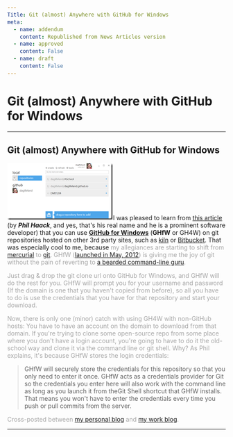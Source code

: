 ```yaml
---
Title: Git (almost) Anywhere with GitHub for Windows
meta:
  - name: addendum
    content: Republished from News Articles version
  - name: approved
    content: False
  - name: draft
    content: False
---
```

# Git (almost) Anywhere with GitHub for Windows

---
## Git (almost) Anywhere with GitHub for Windows


[![SNAGHTML28dcea54](images/010/10/10/SNAGHTML28dcea54_thumb.png "SNAGHTML28dcea54")](images/010/10/10/SNAGHTML28dcea54.png)I was pleased to learn from [this article](http://haacked.com/archive/2012/05/30/using-github-for-windows-with-non-github-repositories.aspx) (by ***Phil Haack***, and yes, that's his real name and he is a prominent software developer) that you can use **[GitHub for Windows](http://msysgit.github.io/)** (**GHfW** or GH4W) on git repositories hosted on other 3rd party sites, such as [kiln](http://www.fogcreek.com/kiln/) or [Bitbucket](https://bitbucket.org/). That was especially cool to me, because <font color="#a5a5a5"><confession></confession>my allegiances are starting to shift from [mercurial](http://mercurial.selenic.com/) to [git](http://git-scm.com/)<font color="#a5a5a5">. GHfW ([launched in May, 2012](http://haacked.com/archive/2012/05/21/introducing-github-for-windows.aspx)) is giving me the joy of git without the pain of reverting to [a bearded command-line guru](http://dilbert.com/strips/comic/2009-12-27/).



Just drag & drop the git clone url onto GitHub for Windows, and GHfW will do the rest for you. GHfW will prompt you for your username and password (If the domain is one that you haven't copied from before), so all you have to do is use the credentials that you have for that repository and start your download.



Now, there is only one (minor) catch with using GH4W with non-GitHub hosts: You have to have an account on the domain to download from that domain. If you're trying to clone some open-source repo from some place where you don't have a login account, you're going to have to do it the old-school way and clone it via the command line or git shell. Why? As Phil explains, it's because GHfW stores the login credentials:



> GHfW will securely store the credentials for this repository so that you only need to enter it once. GHfW acts as a credentials provider for Git so the credentials you enter here will also work with the command line as long as you launch it from theGit Shell shortcut that GHfW installs. That means you won't have to enter the credentials every time you push or pull commits from the server.



Cross-posted between [my personal blog](http://kb.gilleland.info/) and [my work blog](http://www.dmit.nait.ca/staff/dgilleland/).



---
